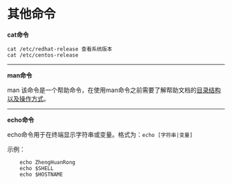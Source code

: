 # 其他命令

**cat命令**

    cat /etc/redhat-release 查看系统版本
    cat /etc/centos-release 
    
---
**man命令**

man 该命令是一个帮助命令，在使用man命令之前需要了解帮助文档的[目录结构以及操作方式](http://www.linuxprobe.com/chapter02/#22)。

---
**echo命令**

echo命令用于在终端显示字符串或变量。格式为：```echo [字符串|变量]```

示例：
            
        echo ZhengHuanRong
        echo $SHELL
        echo $HOSTNAME
